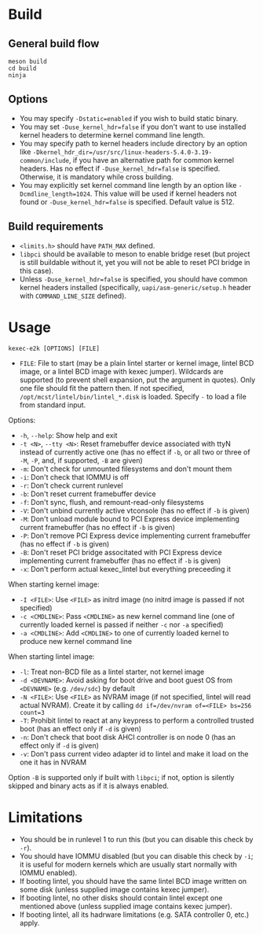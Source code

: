 # Build

## General build flow

```
meson build
cd build
ninja
```

## Options

* You may specify `-Dstatic=enabled` if you wish to build static binary.
* You may set `-Duse_kernel_hdr=false` if you don't want to use installed kernel headers to determine kernel command line length.
* You may specify path to kernel headers include directory by an option like `-Dkernel_hdr_dir=/usr/src/linux-headers-5.4.0-3.19-common/include`, if you have an alternative path for common kernel headers. Has no effect if `-Duse_kernel_hdr=false` is specified. Otherwise, it is mandatory while cross building.
* You may explicitly set kernel command line length by an option like `-Dcmdline_length=1024`. This value will be used if kernel headers not found or `-Duse_kernel_hdr=false` is specified. Default value is 512.


## Build requirements

* `<limits.h>` should have `PATH_MAX` defined.
* `libpci` should be available to meson to enable bridge reset (but project is still buildable without it, yet you will not be able to reset PCI bridge in this case).
* Unless `-Duse_kernel_hdr=false` is specified, you should have common kernel headers installed (specifically, `uapi/asm-generic/setup.h` header with `COMMAND_LINE_SIZE` defined).

# Usage

```
kexec-e2k [OPTIONS] [FILE]
```

* `FILE`: File to start (may be a plain lintel starter or kernel image, lintel BCD image, or a lintel BCD image with kexec jumper).
Wildcards are supported (to prevent shell expansion, put the argument in quotes).
Only one file should fit the pattern then.
If not specified, `/opt/mcst/lintel/bin/lintel_*.disk` is loaded.
Specify `-` to load a file from standard input.

Options:

* `-h`, `--help`: Show help and exit
* `-t <N>`, `--tty <N>`: Reset framebuffer device associated with ttyN instead of currently active one (has no effect if `-b`, or all two or three of `-M`, `-P`, and, if supported, `-B` are given)
* `-m`: Don't check for unmounted filesystems and don't mount them
* `-i`: Don't check that IOMMU is off
* `-r`: Don't check current runlevel
* `-b`: Don't reset current framebuffer device
* `-f`: Don't sync, flush, and remount-read-only filesystems
* `-V`: Don't unbind currently active vtconsole (has no effect if `-b` is given)
* `-M`: Don't unload module bound to PCI Express device implementing current framebuffer (has no effect if `-b` is given)
* `-P`: Don't remove PCI Express device implementing current framebuffer (has no effect if `-b` is given)
* `-B`: Don't reset PCI bridge associtated with PCI Express device implementing current framebuffer (has no effect if `-b` is given)
* `-x`: Don't perform actual kexec_lintel but everything preceeding it

When starting kernel image:

* `-I <FILE>`: Use `<FILE>` as initrd image (no initrd image is passed if not specified)
* `-c <CMDLINE>`: Pass `<CMDLINE>` as new kernel command line (one of currently loaded kernel is passed if neither `-c` nor `-a` specified)
* `-a <CMDLINE>`: Add `<CMDLINE>` to one of currently loaded kernel to produce new kernel command line

When starting lintel image:

* `-l`: Treat non-BCD file as a lintel starter, not kernel image
* `-d <DEVNAME>`: Avoid asking for boot drive and boot guest OS from `<DEVNAME>` (e.g. `/dev/sdc`) by default
* `-N <FILE>`: Use `<FILE>` as NVRAM image (if not specified, lintel will read actual NVRAM). Create it by calling `dd if=/dev/nvram of=<FILE> bs=256 count=3`
* `-T`: Prohibit lintel to react at any keypress to perform a controlled trusted boot (has an effect only if `-d` is given)
* `-n`: Don't check that boot disk AHCI controller is on node 0 (has an effect only if `-d` is given)
* `-v`: Don't pass current video adapter id to lintel and make it load on the one it has in NVRAM

Option `-B` is supported only if built with `libpci`; if not, option is silently skipped and binary acts as if it is always enabled.

# Limitations

* You should be in runlevel 1 to run this (but you can disable this check by `-r`).
* You should have IOMMU disabled (but you can disable this check by `-i`; it is useful for modern kernels which are usually start normally with IOMMU enabled).
* If booting lintel, you should have the same lintel BCD image written on some disk (unless supplied image contains kexec jumper).
* If booting lintel, no other disks should contain lintel except one mentioned above (unless supplied image contains kexec jumper).
* If booting lintel, all its hadrware limitations (e.g. SATA controller 0, etc.) apply.

